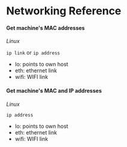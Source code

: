 # Networking Reference

#### Get machine's MAC addresses
*Linux*

```ip link``` or ```ip address```

- lo: points to own host
- eth: ethernet link
- wifi: WIFI link

#### Get machine's MAC and IP addresses
*Linux*

```ip address```

- lo: points to own host
- eth: ethernet link
- wifi: WIFI link
